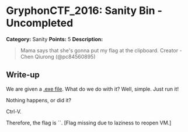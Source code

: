 # GryphonCTF_2016: Sanity Bin - Uncompleted

**Category:** Sanity
**Points:** 5
**Description:**

>Mama says that she's gonna put my flag at the clipboard.
Creator - Chen Qiurong (@pc84560895)

## Write-up
We are given a [.exe file](Sanity-Bin.exe). What do we do with it? Well, simple. Just run it!

Nothing happens, or did it?

Ctrl-V.

Therefore, the flag is ``. [Flag missing due to laziness to reopen VM.]

